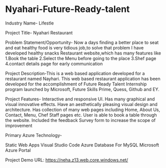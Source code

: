 # Nyahari-Future-Ready-talent

Industry Name- Lifestle

Project Title- Nyahari Restaurant 

Problem Statement/Opportunity-
Now a days finding a better place to seat and eat healthy food is very tidious job,to solve that problem I have developed healthy snacks Restaurant website,which has many features like 
1.Book the table
2.Select the Menu before going to the place
3.Shef page
4.contact details page for early communication


Project Description-This is a web based application developed for a restaurant named Nayhari.  This web based restaurant application has been developed for the accomplishment of Future Ready Talent Internship program launched by Microsoft, Future Skills Prime, Quess, Github and EY.

Project Features-
Interactive and responsive UI.
Has many graphical and visual innovative effects.
Have an aesthetically pleasing visual design and architecture.
Has collection of many web pages including Home, About Us, Contact, Menu, Chef Staff pages etc.
User is able to book a table through the website.
Included the feedback Survey form to increase the scope of improvement

Primary Azure Technology-

Static Web Apps
Visual Studio Code
Azure Database For MySQL
Microsoft Azure Portal

Project Demo URL: https://neha.z13.web.core.windows.net/
